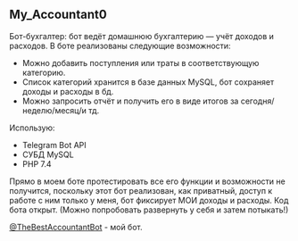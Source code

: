 ## My_Accountant0

Бот-бухгалтер: бот ведёт домашнюю бухгалтерию — учёт доходов и расходов. 
В боте реализованы следующие возможности: 
* Можно добавить поступления или траты в соответствующую категорию. 
* Список категорий хранится в базе данных MySQL, бот сохраняет доходы и расходы в бд. 
* Можно запросить отчёт и получить его в виде итогов 
за сегодня/неделю/месяц/и тд.

Использую:
* Telegram Bot API
* СУБД MySQL
* PHP 7.4

Прямо в моем боте протестировать все его функции и возможности не получится,
поскольку этот бот реализован, как приватный, 
доступ к работе с ним только у меня, 
бот фиксирует МОИ доходы и расходы. 
Код бота открыт. (Можно попробовать развернуть у себя и затем потыкать!)


[@TheBestAccountantBot](https://web.telegram.org/k/#@TheBestAccountantBot) - мой бот.
